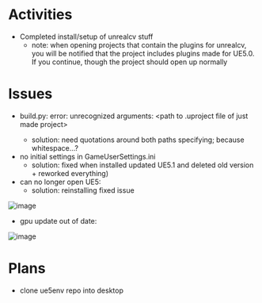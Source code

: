 # Activities

* Completed install/setup of unrealcv stuff
  * note: when opening projects that contain the plugins for unrealcv, you will be notified that the project includes plugins made for UE5.0. If you continue, though the project should open up normally

# Issues

* build.py: error: unrecognized arguments: <UE5 project folder> <path to .uproject file of just made project>
  * solution: need quotations around both paths specifying; because whitespace...?
* no initial settings in GameUserSettings.ini
  * solution: fixed when installed updated UE5.1 and deleted old version + reworked everything)
* can no longer open UE5: 
  * solution: reinstalling fixed issue
 
 ![image](https://user-images.githubusercontent.com/70297740/220213495-3b88a1d9-293f-4287-8802-08cdeca644aa.png)
 * gpu update out of date:
 
 ![image](https://user-images.githubusercontent.com/70297740/221387436-02a60cae-60eb-458b-adba-b3cd95c6c037.png)
 


# Plans
 * clone ue5env repo into desktop

